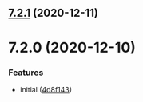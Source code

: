 ## [7.2.1](https://github.com/softwaregroup-bg/ut-port-wss/compare/v7.2.0...v7.2.1) (2020-12-11)



# 7.2.0 (2020-12-10)


### Features

* initial ([4d8f143](https://github.com/softwaregroup-bg/ut-port-wss/commit/4d8f1433aa4c220d742dcbbad573f0094f16cad8))



